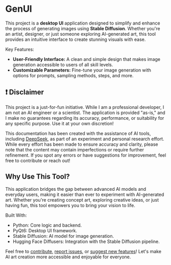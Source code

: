 # GenUI

This project is a **desktop UI** application designed to simplify and enhance the process of generating images using **Stable Diffusion**. Whether you're an artist, designer, or just someone exploring AI-generated art, this tool provides an intuitive interface to create stunning visuals with ease.

Key Features:

- **User-Friendly Interface:** A clean and simple design that makes image generation accessible to users of all skill levels.
- **Customizable Parameters:** Fine-tune your image generation with options for prompts, sampling methods, steps, and more.

## :exclamation: Disclaimer

This project is a just-for-fun initiative. While I am a professional developer, I am not an AI engineer or a scientist. The application is provided "as-is," and I make no guarantees regarding its accuracy, performance, or suitability for any specific purpose. Use it at your own discretion!

This documentation has been created with the assistance of AI tools, including [DeepSeek](https://chat.deepseek.com), as part of an experiment and personal research effort. While every effort has been made to ensure accuracy and clarity, please note that the content may contain imperfections or require further refinement. If you spot any errors or have suggestions for improvement, feel free to contribute or reach out!

## Why Use This Tool?

This application bridges the gap between advanced AI models and everyday users, making it easier than ever to experiment with AI-generated art. Whether you're creating concept art, exploring creative ideas, or just having fun, this tool empowers you to bring your vision to life.

Built With:
- Python: Core logic and backend.
- PyQt6: Desktop UI framework.
- Stable Diffusion: AI model for image generation.
- Hugging Face Diffusers: Integration with the Stable Diffusion pipeline.

Feel free to [contribute](https://github.com/FRiMN/GenUI/pulls), [report issues](https://github.com/FRiMN/GenUI/issues), or [suggest new features](https://github.com/FRiMN/GenUI/issues)! Let's make AI art creation more accessible and enjoyable for everyone.

